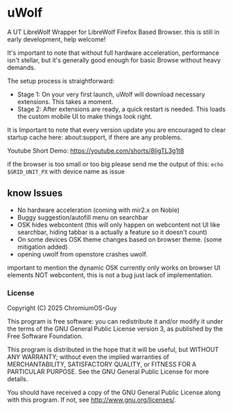 # uWolf

A UT LibreWolf Wrapper for LibreWolf Firefox Based Browser.
this is still in early development, help welcome!

It's important to note that without full hardware acceleration, performance isn't stellar, but it's generally good enough for basic Browse without heavy demands.

The setup process is straightforward:
 -  Stage 1: On your very first launch, uWolf will download necessary extensions. This takes a moment.
 -  Stage 2: After extensions are ready, a quick restart is needed. This loads the custom mobile UI to make things look right.

It is Important to note that every version update you are encouraged to clear startup cache here: about:support, if there are any problems.

Youtube Short Demo: https://youtube.com/shorts/8IigTL3g1t8

if the browser is too small or too big please send me the output of this:
```echo $GRID_UNIT_PX```  with device name as issue 

## know Issues
* No hardware acceleration (coming with mir2.x on Noble)
* Buggy suggestion/autofill menu on searchbar
* OSK hides webcontent (this will only happen on webcontent not UI like searchbar, hiding tabbar is a actually a feature so it doesn't count)
* On some devices OSK theme changes based on browser theme. (some mitigation added)
* opening uwolf from openstore crashes uwolf.

important to mention the dynamic OSK currently only works on browser UI elements NOT webcontent, this is not a bug just lack of implementation.

### License

Copyright (C) 2025  ChromiumOS-Guy

This program is free software: you can redistribute it and/or modify it under
the terms of the GNU General Public License version 3, as published by the
Free Software Foundation.

This program is distributed in the hope that it will be useful, but WITHOUT ANY
WARRANTY; without even the implied warranties of MERCHANTABILITY, SATISFACTORY
QUALITY, or FITNESS FOR A PARTICULAR PURPOSE.  See the GNU General Public License
for more details.

You should have received a copy of the GNU General Public License along with
this program. If not, see <http://www.gnu.org/licenses/>.
